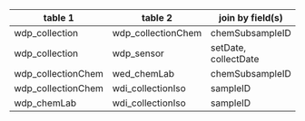 |table 1|table 2|join by field(s)|
|------------------|------------------|--------------------|
|wdp_collection|wdp_collectionChem|chemSubsampleID|
|wdp_collection|wdp_sensor|setDate, collectDate|
|wdp_collectionChem|wed_chemLab|chemSubsampleID|
|wdp_collectionChem|wdi_collectionIso|sampleID|
|wdp_chemLab|wdi_collectionIso|sampleID|
